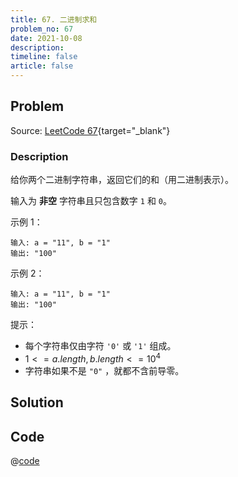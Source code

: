 ```yaml
---
title: 67. 二进制求和
problem_no: 67
date: 2021-10-08
description: 
timeline: false
article: false
---
```


<!-- Description. -->

<!-- more -->

## Problem

Source: [LeetCode 67](https://leetcode-cn.com/problems/add-binary/){target="_blank"}

### Description

给你两个二进制字符串，返回它们的和（用二进制表示）。

输入为 **非空** 字符串且只包含数字 `1` 和 `0`。


示例 1：

```text
输入: a = "11", b = "1"
输出: "100"
```

示例 2：

```text
输入: a = "11", b = "1"
输出: "100"
```

提示：

- 每个字符串仅由字符 `'0'` 或 `'1'` 组成。
- $1 <= a.length, b.length <= 10^4$
- 字符串如果不是 `"0"` ，就都不含前导零。

## Solution

## Code

@[code](../../../../algorithm/code/leet-code/67-main.cpp)